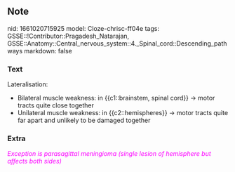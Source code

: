 ## Note
nid: 1661020715925
model: Cloze-chrisc-ff04e
tags: GSSE::!Contributor::Pragadesh_Natarajan, GSSE::Anatomy::Central_nervous_system::4._Spinal_cord::Descending_pathways
markdown: false

### Text
Lateralisation:
<div>
  <ul>
    <li>Bilateral muscle weakness: in {{c1::brainstem, spinal
    cord}} → motor tracts quite close together
    <li>Unilateral muscle weakness: in {{c2::hemispheres}} → motor
    tracts quite far apart and unlikely to be damaged together
  </ul>
</div>

### Extra
<i><font color="#FC02FF">Exception is parasagittal meningioma
(single lesion of hemisphere but affects both sides)</font></i>
